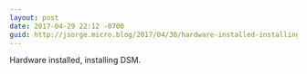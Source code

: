```yaml
---
layout: post
date: 2017-04-29 22:12 -0700
guid: http://jsorge.micro.blog/2017/04/30/hardware-installed-installing.html
---
```

Hardware installed, installing DSM.

